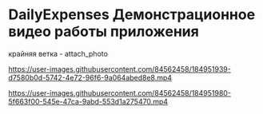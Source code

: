 # DailyExpenses Демонстрационное видео работы приложения


крайняя ветка - attach_photo


https://user-images.githubusercontent.com/84562458/184951939-d7580b0d-5742-4e72-96f6-9a064abed8e8.mp4



https://user-images.githubusercontent.com/84562458/184951980-5f663f00-545e-47ca-9abd-553d1a275470.mp4

